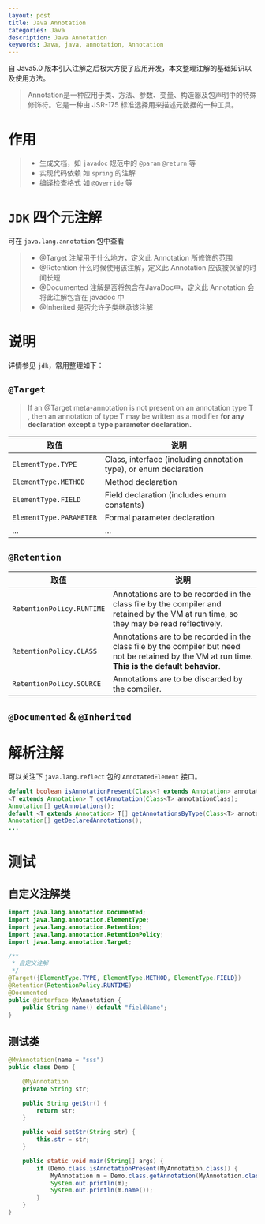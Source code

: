 ```yaml
---
layout: post
title: Java Annotation
categories: Java
description: Java Annotation
keywords: Java, java, annotation, Annotation
---
```


自 Java5.0 版本引入注解之后极大方便了应用开发，本文整理注解的基础知识以及使用方法。

> Annotation是一种应用于类、方法、参数、变量、构造器及包声明中的特殊修饰符。它是一种由 JSR-175 标准选择用来描述元数据的一种工具。

# 作用

> - 生成文档，如 `javadoc` 规范中的 `@param` `@return` 等
> - 实现代码依赖 如 `spring` 的注解
> - 编译检查格式 如 `@Override` 等

# `JDK` 四个元注解

可在 `java.lang.annotation` 包中查看

> - @Target     注解用于什么地方，定义此 Annotation 所修饰的范围
> - @Retention  什么时候使用该注解，定义此 Annotation 应该被保留的时间长短
> - @Documented 注解是否将包含在JavaDoc中，定义此 Annotation 会将此注解包含在 javadoc 中
> - @Inherited  是否允许子类继承该注解

# 说明

详情参见 `jdk`，常用整理如下：

## `@Target`

> If an @Target meta-annotation is not present on an annotation type T , then an annotation of type T may be written as a modifier **for any declaration except a type parameter declaration.**

|取值|说明|
|----------|--------|
|`ElementType.TYPE`|Class, interface (including annotation type), or enum declaration|
|`ElementType.METHOD`|Method declaration|
|`ElementType.FIELD`|Field declaration (includes enum constants)|
|`ElementType.PARAMETER`|Formal parameter declaration|
|...|...|

## `@Retention`

|取值|说明|
|----------|--------|
|`RetentionPolicy.RUNTIME`|Annotations are to be recorded in the class file by the compiler and retained by the VM at run time, so they may be read reflectively.|
|`RetentionPolicy.CLASS`|Annotations are to be recorded in the class file by the compiler but need not be retained by the VM at run time.  **This is the default behavior**.|
|`RetentionPolicy.SOURCE`|Annotations are to be discarded by the compiler.|

## `@Documented` & `@Inherited`

# 解析注解

可以关注下 `java.lang.reflect` 包的 `AnnotatedElement` 接口。

```java
default boolean isAnnotationPresent(Class<? extends Annotation> annotationClass) {...}
<T extends Annotation> T getAnnotation(Class<T> annotationClass);
Annotation[] getAnnotations();
default <T extends Annotation> T[] getAnnotationsByType(Class<T> annotationClass) {...}
Annotation[] getDeclaredAnnotations();
...
```

# 测试

## 自定义注解类

```java
import java.lang.annotation.Documented;
import java.lang.annotation.ElementType;
import java.lang.annotation.Retention;
import java.lang.annotation.RetentionPolicy;
import java.lang.annotation.Target;

/**
 * 自定义注解
 */
@Target({ElementType.TYPE, ElementType.METHOD, ElementType.FIELD})
@Retention(RetentionPolicy.RUNTIME)
@Documented
public @interface MyAnnotation {
    public String name() default "fieldName";
}
```

## 测试类

```java
@MyAnnotation(name = "sss")
public class Demo {

    @MyAnnotation
    private String str;

    public String getStr() {
        return str;
    }

    public void setStr(String str) {
        this.str = str;
    }

    public static void main(String[] args) {
        if (Demo.class.isAnnotationPresent(MyAnnotation.class)) {
            MyAnnotation m = Demo.class.getAnnotation(MyAnnotation.class);
            System.out.println(m);
            System.out.println(m.name());
        }
    }
}
```
